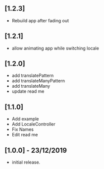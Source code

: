 ## [1.2.3]

- Rebuild app after fading out

## [1.2.1]

- allow animating app while switching locale

## [1.2.0]

- add translatePattern
- add translateManyPattern
- add translateMany
- update read me

## [1.1.0]

- Add example
- Add LocaleController
- Fix Names
- Edit read me

## [1.0.0] - 23/12/2019

- initial release.

